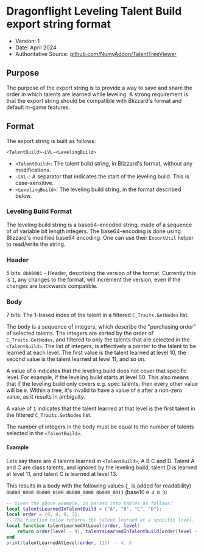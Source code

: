 # Dragonflight Leveling Talent Build export string format

- Version: 1
- Date: April 2024
- Authoritative Source: [github.com/NumyAddon/TalentTreeViewer](https://github.com/NumyAddon/TalentTreeViewer/blob/master/TalentTreeViewer/levelingBuildFormat.md)

## Purpose
The purpose of the export string is to provide a way to save and share the order in which talents are learned while leveling.
A strong requirement is that the export string should be compatible with Blizzard's format and default in-game features.

## Format
The export string is built as follows:

`<TalentBuild>-LVL-<LevelingBuild>`
- `<TalentBuild>`: The talent build string, in Blizzard's format, without any modifications.
- `-LVL-`: A separator that indicates the start of the leveling build. This is case-sensitive.
- `<LevelingBuild>`: The leveling build string, in the format described below.

### Leveling Build Format
The leveling build string is a base64-encoded string, made of a sequence of of variable bit length integers.
The base64-encoding is done using Blizzard's modified base64 encoding. One can use their `ExportUtil` helper to read/write the string.

### Header
5 bits: `0b00001` - Header, describing the version of the format. 
Currently this is `1`, any changes to the format, will increment the version, even if the changes are backwards compatible.

### Body
7 bits: The 1-based index of the talent in a filtered `C_Traits.GetNodes` list.

The body is a sequence of integers, which describe the "purchasing order" of selected talents.
The integers are sorted by the order of `C_Traits.GetNodes`, and filtered to only the talents that are selected in the `<TalentBuild>`.
The list of integers, is effectively a pointer to the talent to be learned at each level.
The first value is the talent learned at level 10, the second value is the talent learned at level 11, and so on.

A value of `0` indicates that the leveling build does not cover that specific level.
For example, if the leveling build starts at level 50.
This also means that if the leveling build only covers e.g. spec talents, then every other value will be `0`.
Within a tree, it's invalid to have a value of `0` after a non-zero value, as it results in ambiguity.

A value of `1` indicates that the talent learned at that level is the first talent in the filtered `C_Traits.GetNodes` list. 

The number of integers in the body must be equal to the number of talents selected in the `<TalentBuild>`.

#### Example
Lets say there are 4 talents learned in `<TalentBuild>`, A B C and D.
Talent A and C are class talents, and ignored by the leveling build, talent D is learned at level 11, and talent C is learned at level 13.

This results in a body with the following values (`_` is added for readability) `0b000_0000 0b000_0100 0b000_0000 0b000_0011` (base10 `0 4 0 3`)

```lua
-- Given the above example, is parsed into tables as follows:
local talentsLearnedInTalentBuild = {"A", "B", "C", "D"};
local order = {0, 4, 0, 3};
-- The function below returns the talent learned at a specific level.
local function talentLearnedAtLevel(order, level)
    return order[level - 9], talentsLearnedInTalentBuild[order[level - 9]];
end
print(talentLearnedAtLevel(order, 11)) -- 4, D
```